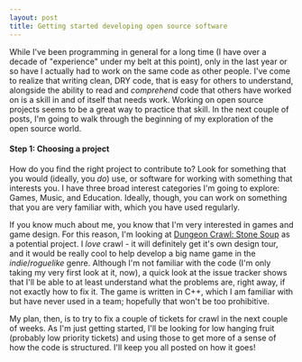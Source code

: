 ```yaml
---
layout: post
title: Getting started developing open source software
---
```

While I've been programming in general for a long time (I have over a decade of "experience" under my belt at this point), only in the last year or so have I actually had to work on the same code as other people. I've come to realize that writing clean, DRY code, that is easy for others to understand, alongside the ability to read and _comprehend_ code that others have worked on is a skill in and of itself that needs work. Working on open source projects seems to be a great way to practice that skill. In the next couple of posts, I'm going to walk through the beginning of my exploration of the open source world.

#### Step 1: Choosing a project

How do you find the right project to contribute to? Look for something that you would (ideally, you _do_) use, or software for working with something that interests you. I have three broad interest categories I'm going to explore: Games, Music, and Education. Ideally, though, you can work on something that you are very familiar with, which you have used regularly.

If you know much about me, you know that I'm very interested in games and game design. For this reason, I'm looking at [Dungeon Crawl: Stone Soup](http://crawl.develz.org/) as a potential project. I _love_ crawl - it will definitely get it's own design tour, and it would be really cool to help develop a big name game in the _indie_/_roguelike_ genre. Although I'm not familiar with the code (I'm only taking my very first look at it, now), a quick look at the issue tracker shows that I'll be able to at least understand what the problems are, right away, if not exactly how to fix it. The game is written in C++, which I am familiar with but have never used in a team; hopefully that won't be too prohibitive.

My plan, then, is to try to fix a couple of tickets for crawl in the next couple of weeks. As I'm just getting started, I'll be looking for low hanging fruit (probably low priority tickets) and using those to get more of a sense of how the code is structured. I'll keep you all posted on how it goes!